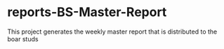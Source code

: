 # reports-BS-Master-Report
This project generates the weekly master report that is distributed to the boar studs

